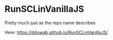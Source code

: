 # RunSCLinVanillaJS
Pretty much just as the repo name describes

Here:
https://dduwab.github.io/RunSCLinVanillaJS/

